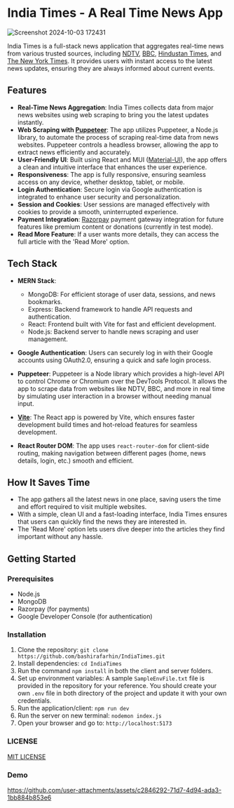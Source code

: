 # India Times - A Real Time News App

![Screenshot 2024-10-03 172431](https://github.com/user-attachments/assets/9af80e0f-4a6d-43a5-bb10-eca3df0d7ab5)

India Times is a full-stack news application that aggregates real-time news from various trusted sources, including [NDTV](https://www.ndtv.com/), [BBC](https://www.bbc.com/), [Hindustan Times](https://www.hindustantimes.com/), and [The New York Times](https://www.nytimes.com/international/). It provides users with instant access to the latest news updates, ensuring they are always informed about current events.

## Features

- **Real-Time News Aggregation**: India Times collects data from major news websites using web scraping to bring you the latest updates instantly.
- **Web Scraping with [Puppeteer](https://pptr.dev/)**: The app utilizes Puppeteer, a Node.js library, to automate the process of scraping real-time data from news websites. Puppeteer controls a headless browser, allowing the app to extract news efficiently and accurately.
- **User-Friendly UI**: Built using React and MUI ([Material-UI](https://mui.com/)), the app offers a clean and intuitive interface that enhances the user experience.
- **Responsiveness**: The app is fully responsive, ensuring seamless access on any device, whether desktop, tablet, or mobile.
- **Login Authentication**: Secure login via Google authentication is integrated to enhance user security and personalization.
- **Session and Cookies**: User sessions are managed effectively with cookies to provide a smooth, uninterrupted experience.
- **Payment Integration**: [Razorpay](https://razorpay.com/) payment gateway integration for future features like premium content or donations (currently in test mode).
- **Read More Feature**: If a user wants more details, they can access the full article with the 'Read More' option.

## Tech Stack

- **MERN Stack**: 
  - MongoDB: For efficient storage of user data, sessions, and news bookmarks.
  - Express: Backend framework to handle API requests and authentication.
  - React: Frontend built with Vite for fast and efficient development.
  - Node.js: Backend server to handle news scraping and user management.

- **Google Authentication**: Users can securely log in with their Google accounts using OAuth2.0, ensuring a quick and safe login process.
  
- **Puppeteer**: Puppeteer is a Node library which provides a high-level API to control Chrome or Chromium over the DevTools Protocol. It allows the app to scrape data from websites like NDTV, BBC, and more in real time by simulating user interaction in a browser without needing manual input.

- **[Vite](https://vite.dev/guide/)**: The React app is powered by Vite, which ensures faster development build times and hot-reload features for seamless development.

- **React Router DOM**: The app uses `react-router-dom` for client-side routing, making navigation between different pages (home, news details, login, etc.) smooth and efficient.

## How It Saves Time

- The app gathers all the latest news in one place, saving users the time and effort required to visit multiple websites.
- With a simple, clean UI and a fast-loading interface, India Times ensures that users can quickly find the news they are interested in.
- The 'Read More' option lets users dive deeper into the articles they find important without any hassle.

## Getting Started

### Prerequisites

- Node.js
- MongoDB
- Razorpay (for payments)
- Google Developer Console (for authentication)

  
### Installation

1. Clone the repository:
   `git clone https://github.com/bashirafarhin/IndiaTimes.git`
2. Install dependencies:
   `cd IndiaTimes`
3. Run the command `npm install` in both the client and server folders.
4. Set up environment variables:
   A sample `SampleEnvFile.txt` file is provided in the repository for your reference. You should create your own `.env` file in both directory of the project and update it with your own credentials.
5. Run the application/client:
   `npm run dev`
6. Run the server on new terminal:
   `nodemon index.js`
7. Open your browser and go to:
   `http://localhost:5173`
### LICENSE
[MIT LICENSE](https://github.com/bashirafarhin/IndiaTimes/blob/main/LICENSE)

### Demo

https://github.com/user-attachments/assets/c2846292-71d7-4d94-ada3-1bb884b853e6
